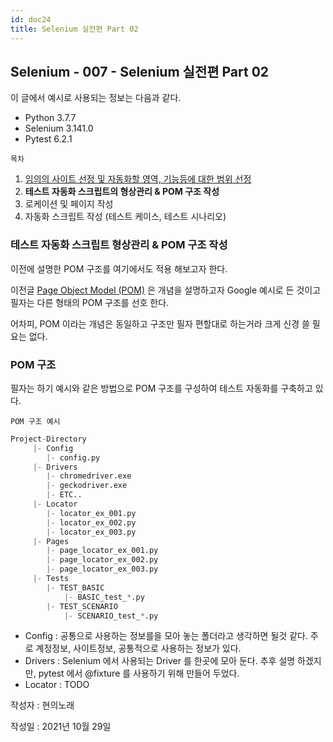 ```yaml
---
id: doc24
title: Selenium 실전편 Part 02
---
```


## Selenium - 007 - Selenium 실전편 Part 02

이 글에서 예시로 사용되는 정보는 다음과 같다.

- Python 3.7.7
- Selenium 3.141.0
- Pytest 6.2.1



```목차```

1. [임의의 사이트 선정 및 자동화할 영역, 기능등에 대한 범위 선정](https://qa-linesong.netlify.app/docs/doc23)
2. **테스트 자동화 스크립트의 형상관리 & POM 구조 작성**
3. 로케이션 및 페이지 작성
4. 자동화 스크립트 작성 (테스트 케이스, 테스트 시나리오)





### 테스트 자동화 스크립트 형상관리 & POM 구조 작성

이전에 설명한 POM 구조를 여기에서도 적용 해보고자 한다.

이전글 [Page Object Model (POM)](https://qa-linesong.netlify.app/docs/doc22) 은 개념을 설명하고자 Google 예시로 든 것이고 필자는 다른 형태의 POM 구조를 선호 한다. 

어차피, POM 이라는 개념은 동일하고 구조만 필자 편할대로 하는거라 크게 신경 쓸 필요는 없다.





### POM 구조

필자는 하기 예시와 같은 방법으로 POM 구조를 구성하여 테스트 자동화를 구축하고 있다.



```POM 구조 예시```

```python
Project-Directory
     |- Config
		|- config.py
     |- Drivers
		|- chromedriver.exe
		|- geckodriver.exe
		|- ETC..
     |- Locator
		|- locator_ex_001.py
		|- locator_ex_002.py
		|- locator_ex_003.py
     |- Pages
		|- page_locator_ex_001.py
		|- page_locator_ex_002.py
		|- page_locator_ex_003.py
     |- Tests
    	|- TEST_BASIC
        	|- BASIC_test_*.py
        |- TEST_SCENARIO
        	|- SCENARIO_test_*.py
```



- Config : 공통으로 사용하는 정보를을 모아 놓는 폴더라고 생각하면 될것 같다.  주로 계정정보, 사이트정보, 공통적으로 사용하는 정보가 있다.
- Drivers : Selenium 에서 사용되는 Driver 를 한곳에 모아 둔다. 추후 설명 하겠지만, pytest 에서 @fixture 를 사용하기 위해 만들어 두었다.
- Locator : TODO











작성자 : 현의노래

작성일 : 2021년 10월 29일
